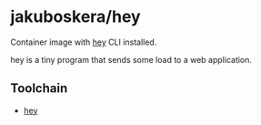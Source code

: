 # jakuboskera/hey

Container image with [hey](https://github.com/rakyll/hey) CLI installed.

hey is a tiny program that sends some load to a web application.

## Toolchain

- [hey](https://github.com/rakyll/hey)
